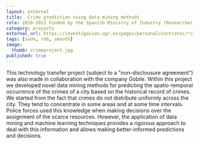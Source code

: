 ```yaml
---
layout: external
title:  Crime prediction using data mining methods
role: 2010-2012 Funded by the Spanish Ministry of Industry (Researcher)
category: projects
external_url: https://investigacion.ugr.es/pages/personal/contratos/*/3602
tags: [sade, rnb, smooth]
image:
  thumb: crimeproject.jpg
published: true
---
```


This technology transfer project (subject to a "non-disclousure agreement") was also made in collaboration with the company Gobile. Within this project we developed novel data mining methods for predicting the spatio-temporal occurrence of the crimes of a city based on the historical record of crimes. We started from the fact that crimes do not distribute uniformly across the city. They tend to concentrate in some areas and at some time intervals. Police forces used this knowledge when making decisions over the assignment of the scarce resources. However, the application of data mining and machine learning techniques provides a rigorous approach to deal with this information and allows making better-informed predictions and decisions.
